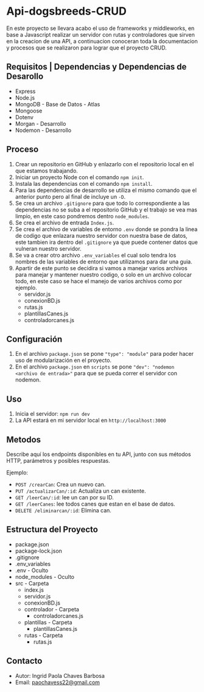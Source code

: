 # Api-dogsbreeds-CRUD


En este proyecto se llevara acabo el uso de frameworks y middleworks, en base a Javascript realizar un servidor con rutas y controladores que sirven en la creacion de una API, a continuacion conoceran toda la documentacion y procesos que se realizaron para lograr que el proyecto CRUD.

## Requisitos | Dependencias y Dependencias de Desarollo

-  Express
-  Node.js
-  MongoDB - Base de Datos - Atlas
-  Mongoose
-  Dotenv
-  Morgan - Desarrollo
-  Nodemon - Desarrollo

## Proceso

1. Crear un repositorio en GitHub y enlazarlo con el repositorio local en el que estamos trabajando.
2. Iniciar un proyecto Node con el comando `npm init`.
3. Instala las dependencias con el comando `npm install`.
4. Para las dependencias de desarrollo se utiliza el mismo comando que el anterior punto pero al final de incluye un `-D`.
5. Se crea un archivo `.gitignore` para que todo lo correspondiente a las dependencias no se suba a el repositorio GitHub y el trabajo se vea mas limpio, en este caso pondremos dentro `node_modules`.
6. Se crea el archivo de entrada `Index.js`.
7. Se crea el archivo de variables de entorno `.env` donde se pondra la linea de codigo que enlazara nuestro servidor con nuestra base de datos, este tambien ira dentro del `.gitignore` ya que puede contener datos que vulneran nuestro servidor.
8. Se va a crear otro archivo `.env_variables` el cual solo tendra los nombres de las variables de entorno que utilizamos para dar una guia.
9. Apartir de este punto se decidira si vamos a manejar varios archivos para manejar y mantener nuestro codigo, o solo en un archivo colocar todo, en este caso se hace el manejo de varios archivos como por ejemplo.
   -  servidor.js
   -  conexionBD.js
   -  rutas.js 
   -  plantillasCanes.js 
   -  controladorcanes.js

## Configuración

1. En el archivo `package.json` se pone `"type": "module"` para poder hacer uso de modularización en el proyecto.
2. En el archivo `package.json` en `scripts` se pone `"dev": "nodemon <archivo de entrada>"` para que se pueda correr el servidor con nodemon.

## Uso

1. Inicia el servidor: `npm run dev`
2. La API estará en mi servidor local en `http://localhost:3000`

## Metodos

Describe aquí los endpoints disponibles en tu API, junto con sus métodos HTTP, parámetros y posibles respuestas.

Ejemplo:

-  `POST /crearCan`: Crea un nuevo can.
-  `PUT /actualizarCan/:id`: Actualiza un can existente.
-  `GET /leerCan/:id`: lee un can por su ID.
-  `GET /leerCanes`: lee todos canes que estan en el base de datos.
-  `DELETE /eliminarcan/:id`: Elimina can.

## Estructura del Proyecto

-  package.json
-  package-lock.json
-  .gitignore
-  .env_variables
-  .env - Oculto
-  node_modules - Oculto
-  src - Carpeta
   -  index.js
   -  servidor.js
   -  conexionBD.js
   -  controlador - Carpeta
      -  controladorcanes.js
   -  plantillas - Carpeta
      -  plantillasCanes.js
   -  rutas - Carpeta
      -  rutas.js

## Contacto

-  Autor: Ingrid Paola Chaves Barbosa
-  Email: paochavess22@gmail.com